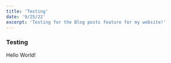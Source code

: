 ```yaml
---
title: 'Testing'
date: '9/25/22'
excerpt: 'Testing for the Blog posts feature for my website!'
---
```



### Testing
Hello World!